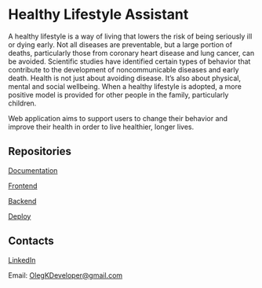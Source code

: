 # Healthy Lifestyle Assistant

A healthy lifestyle is a way of living that lowers the risk of being seriously ill or dying early. Not all diseases are preventable, but a large portion of deaths, particularly those from coronary heart disease and lung cancer, can be avoided. Scientific studies have identified certain types of behavior that contribute to the development of noncommunicable diseases and early death. Health is not just about avoiding disease. It’s also about physical, mental and social wellbeing. When a healthy lifestyle is adopted, a more positive model is provided for other people in the family, particularly children. 

Web application aims to support users to change their behavior and improve their health in order to live healthier, longer lives.

## Repositories

[Documentation](https://github.com/Healthy-Lifestyle-Assistant/docs)

[Frontend](https://github.com/Healthy-Lifestyle-Assistant/frontend)

[Backend](https://github.com/Healthy-Lifestyle-Assistant/backend)

[Deploy](https://github.com/Healthy-Lifestyle-Assistant/deploy)

## Contacts

[LinkedIn](https://www.linkedin.com/in/olegkdev/)

Email: OlegKDeveloper@gmail.com
